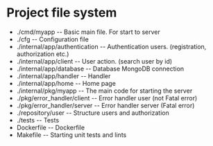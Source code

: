 # Project file system

* ./cmd/myapp -- Basic main file. For start to server
* ./cfg -- Configuration file
* ./internal/app/authentication -- Authentication users. (registration, authorization etc.)
* ./internal/app/client -- User action. (search user by id)
* ./internal/app/database -- Database MongoDB connection
* ./internal/app/handler -- Handler 
* ./internal/app/home -- Home page
* ./internal/pkg/myapp -- The main code for starting the server
* ./pkg/error_handler/client -- Error handler user (not Fatal error)
* ./pkg/error_handler/server -- Error handler server (Fatal error)
* ./repository/user -- Structure users and authorization 
* ./tests -- Tests
* Dockerfile -- Dockerfile
* Makefile -- Starting unit tests and lints